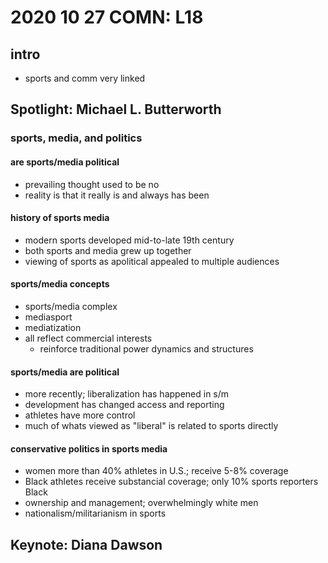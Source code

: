 # 2020 10 27 COMN: L18

## intro

- sports and comm very linked

## Spotlight: Michael L. Butterworth

### sports, media, and politics

#### are sports/media political

- prevailing thought used to be no
- reality is that it really is and always has been

#### history of sports media
- modern sports developed mid-to-late 19th century
- both sports and media grew up together
- viewing of sports as apolitical appealed to multiple audiences

#### sports/media concepts
- sports/media complex
- mediasport
- mediatization
- all reflect commercial interests
  - reinforce traditional power dynamics and structures

#### sports/media are political
- more recently; liberalization has happened in s/m
- development has changed access and reporting 
- athletes have more control
- much of whats viewed as "liberal" is related to sports directly

#### conservative politics in sports media
- women more than 40% athletes in U.S.; receive 5-8% coverage
- Black athletes receive substancial coverage; only 10% sports reporters Black
- ownership and management; overwhelmingly white men
- nationalism/militarianism in sports


## Keynote: Diana Dawson
### 

